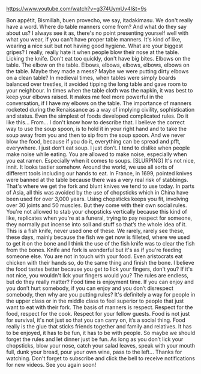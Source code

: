
https://www.youtube.com/watch?v=g374UymUv4I&t=9s

Bon appétit,
Bismillah,
buen provecho,
we say, itadakimasu.
We don't really have a word.
Where do table manners come from?
And what do they say about us?
I always see it as, there's no point presenting yourself
well with what you wear, if you can't have proper table manners.
It's kind of like, wearing a nice suit but not having good hygiene.
What are your biggest gripes?
I really, really hate it when people blow their nose at the table.
Licking the knife.
Don't eat too quickly,
don't have big bites.
Elbows on the table.
The elbow on the table.
Elbows, elbows, elbows, elbows, elbows on the table.
Maybe they made a mess?
Maybe we were putting dirty elbows on a clean table?
In medieval times, when tables were simply boards balanced over trestles,
it avoided tipping the long table and gave room to your neighbour.
In times when the table cloth was the napkin,
it was best to keep your elbows raised.
It makes me feel more powerful in the conversation,
if I have my elbows on the table.
The importance of manners rocketed during the Renaissance
as a way of implying civility, sophistication and status.
Even the simplest of foods developed complicated rules.
Do it like this...
From... I don't know how to describe that.
I believe the correct way to use the soup spoon,
is to hold it in your right hand and to take the soup away from you
and then to sip from the soup spoon.
And we never blow the food,
because if you do it, everything can be spread and pfft, everywhere.
I just don’t eat soup. I just don’t.
I tend to dislike when people make noise while eating.
You are allowed to make noise, especially when you eat ramen.
Especially when it comes to soups.
[SLURPING]
It's not nice, innit.
It looks tastier somehow.
Around the world, we use all sorts of different tools
including our hands to eat.
In France, in 1699, pointed knives were banned at the table
because there was a very real risk of stabbings.
That's where we get the fork and blunt knives we tend to use today.
In parts of Asia, all this was avoided by the use of chopsticks
which in China have been used for over 3,000 years.
Using chopsticks keeps you fit, involving over 30 joints
and 50 muscles. But they come with their own social rules.
You're not allowed to stab your chopsticks vertically because
this kind of like, replicates when you're at a funeral,
trying to pay respect for someone, they normally put incense into soil
and stuff so that’s the whole idea of it.
This is a fish knife, never used one of these.
We rarely, rarely see these, these days,
mainly because the fish we get now is filleted, where we used to get it
on the bone and I think the use of the fish knife
was to clear the fish from the bones.
Knife and fork is wonderful
but it's as if you're feeding someone else.
You are not in touch with your food.
Even aristocrats eat chicken with their hands so,
do the same thing and finish the bone.
I believe the food tastes better
because you get to lick your fingers, don't you?
If it's not nice, you wouldn't lick your fingers would you?
The rules are endless, but do they really matter?
Food time is enjoyment time.
If you can enjoy and you don’t hurt somebody, if you can enjoy
and you don’t disrespect somebody, then why are you putting rules?
It's definitely a way for people in the upper class
or in the middle class to feel superior to people that
just want to eat with their fork.
The basis of manners is respect.
Respect for the food, respect for the cook. Respect for your fellow guests.
Food is not just for survival, it's not just so that you can
carry on, it’s a social thing.
Food really is the glue that sticks friends together
and family and relatives.
It has to be enjoyed, it has to be fun, it has to be with people.
So maybe we should forget the rules and let dinner just be fun.
As long as you don’t lick your chopsticks, blow your nose,
catch your salad leaves, speak with your mouth full,
dunk your bread, pour your own wine,
pass to the left...
Thanks for watching.
Don't forget to subscribe and click the bell to receive notifications for new videos.
See you again soon!